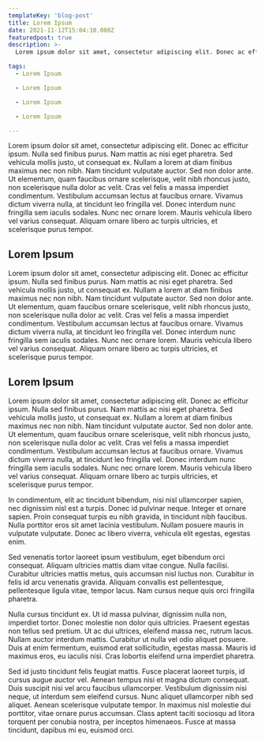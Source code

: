 ```yaml
---
templateKey: 'blog-post'
title: Lorem Ipsum
date: 2021-11-12T15:04:10.000Z
featuredpost: true
description: >-
  Lorem ipsum dolor sit amet, consectetur adipiscing elit. Donec ac efficitur ipsum. Nulla sed finibus purus. Nam mattis ac nisi eget pharetra.

tags:
  - Lorem Ipsum

  - Lorem Ipsum

  - Lorem Ipsum

  - Lorem Ipsum

---
```


Lorem ipsum dolor sit amet, consectetur adipiscing elit. Donec ac efficitur ipsum. Nulla sed finibus purus. Nam mattis ac nisi eget pharetra. Sed vehicula mollis justo, ut consequat ex. Nullam a lorem at diam finibus maximus nec non nibh. Nam tincidunt vulputate auctor. Sed non dolor ante. Ut elementum, quam faucibus ornare scelerisque, velit nibh rhoncus justo, non scelerisque nulla dolor ac velit. Cras vel felis a massa imperdiet condimentum. Vestibulum accumsan lectus at faucibus ornare. Vivamus dictum viverra nulla, at tincidunt leo fringilla vel. Donec interdum nunc fringilla sem iaculis sodales. Nunc nec ornare lorem. Mauris vehicula libero vel varius consequat. Aliquam ornare libero ac turpis ultricies, et scelerisque purus tempor.

## Lorem Ipsum


Lorem ipsum dolor sit amet, consectetur adipiscing elit. Donec ac efficitur ipsum. Nulla sed finibus purus. Nam mattis ac nisi eget pharetra. Sed vehicula mollis justo, ut consequat ex. Nullam a lorem at diam finibus maximus nec non nibh. Nam tincidunt vulputate auctor. Sed non dolor ante. Ut elementum, quam faucibus ornare scelerisque, velit nibh rhoncus justo, non scelerisque nulla dolor ac velit. Cras vel felis a massa imperdiet condimentum. Vestibulum accumsan lectus at faucibus ornare. Vivamus dictum viverra nulla, at tincidunt leo fringilla vel. Donec interdum nunc fringilla sem iaculis sodales. Nunc nec ornare lorem. Mauris vehicula libero vel varius consequat. Aliquam ornare libero ac turpis ultricies, et scelerisque purus tempor.


## Lorem Ipsum


Lorem ipsum dolor sit amet, consectetur adipiscing elit. Donec ac efficitur ipsum. Nulla sed finibus purus. Nam mattis ac nisi eget pharetra. Sed vehicula mollis justo, ut consequat ex. Nullam a lorem at diam finibus maximus nec non nibh. Nam tincidunt vulputate auctor. Sed non dolor ante. Ut elementum, quam faucibus ornare scelerisque, velit nibh rhoncus justo, non scelerisque nulla dolor ac velit. Cras vel felis a massa imperdiet condimentum. Vestibulum accumsan lectus at faucibus ornare. Vivamus dictum viverra nulla, at tincidunt leo fringilla vel. Donec interdum nunc fringilla sem iaculis sodales. Nunc nec ornare lorem. Mauris vehicula libero vel varius consequat. Aliquam ornare libero ac turpis ultricies, et scelerisque purus tempor.

In condimentum, elit ac tincidunt bibendum, nisi nisl ullamcorper sapien, nec dignissim nisl est a turpis. Donec id pulvinar neque. Integer et ornare sapien. Proin consequat turpis eu nibh gravida, in tincidunt nibh faucibus. Nulla porttitor eros sit amet lacinia vestibulum. Nullam posuere mauris in vulputate vulputate. Donec ac libero viverra, vehicula elit egestas, egestas enim.

Sed venenatis tortor laoreet ipsum vestibulum, eget bibendum orci consequat. Aliquam ultricies mattis diam vitae congue. Nulla facilisi. Curabitur ultricies mattis metus, quis accumsan nisl luctus non. Curabitur in felis id arcu venenatis gravida. Aliquam convallis est pellentesque, pellentesque ligula vitae, tempor lacus. Nam cursus neque quis orci fringilla pharetra.

Nulla cursus tincidunt ex. Ut id massa pulvinar, dignissim nulla non, imperdiet tortor. Donec molestie non dolor quis ultricies. Praesent egestas non tellus sed pretium. Ut ac dui ultrices, eleifend massa nec, rutrum lacus. Nullam auctor interdum mattis. Curabitur ut nulla vel odio aliquet posuere. Duis at enim fermentum, euismod erat sollicitudin, egestas massa. Mauris id maximus eros, eu iaculis nisi. Cras lobortis eleifend urna imperdiet pharetra.

Sed id justo tincidunt felis feugiat mattis. Fusce placerat laoreet turpis, id cursus augue auctor vel. Aenean tempus nisi et magna dictum consequat. Duis suscipit nisi vel arcu faucibus ullamcorper. Vestibulum dignissim nisi neque, ut interdum sem eleifend cursus. Nunc aliquet ullamcorper nibh sed aliquet. Aenean scelerisque vulputate tempor. In maximus nisl molestie dui porttitor, vitae ornare purus accumsan. Class aptent taciti sociosqu ad litora torquent per conubia nostra, per inceptos himenaeos. Fusce at massa tincidunt, dapibus mi eu, euismod orci.
